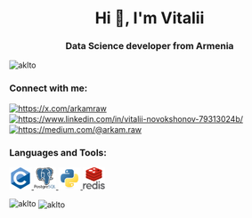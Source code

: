 <h1 align="center">Hi 👋, I'm Vitalii</h1>
<h3 align="center">Data Science developer from Armenia</h3>

<p align="left"> <img src="https://komarev.com/ghpvc/?username=aklto&label=Profile%20views&color=0e75b6&style=flat" alt="aklto" /> </p>

<h3 align="left">Connect with me:</h3>
<p align="left">
<a href="https://twitter.com/https://x.com/arkamraw" target="blank"><img align="center" src="https://raw.githubusercontent.com/codemaker2015/github-profile-readme-generator/master/src/images/icons/Social/twitter.svg" alt="https://x.com/arkamraw" height="30" width="40" /></a>
<a href="https://linkedin.com/in/https://www.linkedin.com/in/vitalii-novokshonov-79313024b/" target="blank"><img align="center" src="https://raw.githubusercontent.com/codemaker2015/github-profile-readme-generator/master/src/images/icons/Social/linked-in-alt.svg" alt="https://www.linkedin.com/in/vitalii-novokshonov-79313024b/" height="30" width="40" /></a>
<a href="https://medium.com/https://medium.com/@arkam.raw" target="blank"><img align="center" src="https://raw.githubusercontent.com/codemaker2015/github-profile-readme-generator/master/src/images/icons/Social/medium.svg" alt="https://medium.com/@arkam.raw" height="30" width="40" /></a>
</p>

<h3 align="left">Languages and Tools:</h3>
<p align="left"> <a href="https://www.cprogramming.com/" target="_blank" rel="noreferrer"> <img src="https://raw.githubusercontent.com/devicons/devicon/master/icons/c/c-original.svg" alt="c" width="40" height="40"/> </a> <a href="https://www.postgresql.org" target="_blank" rel="noreferrer"> <img src="https://raw.githubusercontent.com/devicons/devicon/master/icons/postgresql/postgresql-original-wordmark.svg" alt="postgresql" width="40" height="40"/> </a> <a href="https://www.python.org" target="_blank" rel="noreferrer"> <img src="https://raw.githubusercontent.com/devicons/devicon/master/icons/python/python-original.svg" alt="python" width="40" height="40"/> </a> <a href="https://redis.io" target="_blank" rel="noreferrer"> <img src="https://raw.githubusercontent.com/devicons/devicon/master/icons/redis/redis-original-wordmark.svg" alt="redis" width="40" height="40"/> </a> </p>

<p><img align="left" src="https://github-readme-stats.vercel.app/api/top-langs?username=aklto&show_icons=true&locale=en&layout=compact" alt="aklto" /></p>

<p>&nbsp;<img align="center" src="https://github-readme-stats.vercel.app/api?username=aklto&show_icons=true&locale=en" alt="aklto" /></p>

